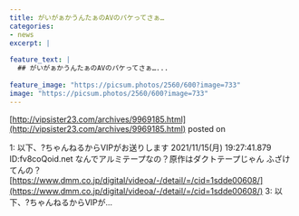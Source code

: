 ```yaml
---
title: がいがぁかうんたぁのAVのパケってさぁ…
categories:
- news
excerpt: |
  
feature_text: |
  ## がいがぁかうんたぁのAVのパケってさぁ…...
  
feature_image: "https://picsum.photos/2560/600?image=733"
image: "https://picsum.photos/2560/600?image=733"
---
```


[http://vipsister23.com/archives/9969185.html](http://vipsister23.com/archives/9969185.html)
posted on 

<!--more-->

1: 以下、?ちゃんねるからVIPがお送りします 2021/11/15(月) 19:27:41.879 ID:fv8coQoid.net なんでアルミテープなの？原作はダクトテープじゃん ふざけてんの？ [https://www.dmm.co.jp/digital/videoa/-/detail/=/cid=1sdde00608/](https://www.dmm.co.jp/digital/videoa/-/detail/=/cid=1sdde00608/) 3: 以下、?ちゃんねるからVIPが...
